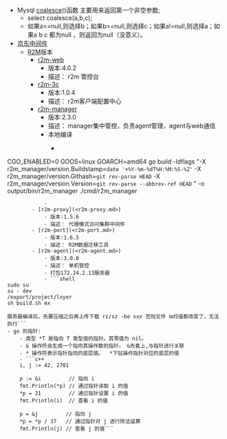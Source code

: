 - Mysql [coalesce](<coalesce.md>)()函数 主要用来返回第一个非空参数;
    - select coalesce(a,b,c);
    - 如果a==null,则选择b；如果b==null,则选择c；如果a!=null,则选择a；如果a b c 都为null ，则返回为null（没意义）。
- [京东中间件](<京东中间件.md>)
    - [R2M](<R2M.md>)版本
        - [r2m-web](<r2m-web.md>)
            - 版本:4.0.2
            - 描述： r2m 管控台
        - [r2m-3c](<r2m-3c.md>)
            - 版本:1.0.4
            - 描述： r2m客户端配置中心
        - [r2m-manager](<r2m-manager.md>)
            - 版本:2.3.0
            - 描述： manager集中管控，负责agent管理，agent与web通信
            - 本地编译
                - ```shell
CGO_ENABLED=0 GOOS=linux GOARCH=amd64 go build -ldflags "-X r2m_manager/version.Buildstamp=`date '+%Y-%m-%dT%H:%M:%S-%Z'` -X r2m_manager/version.Githash=`git rev-parse HEAD` -X r2m_manager/version.Version=`git rev-parse --abbrev-ref HEAD` " -o output/bin/r2m_manager ./cmd/r2m_manager
```
            - 
        - [r2m-proxy](<r2m-proxy.md>)
            - 版本:1.5.6
            - 描述： 代理模式访问集群中间件
        - [r2m-port](<r2m-port.md>)
            - 版本:1.6.5
            - 描述： R2M数据迁移工具
        - [r2m-agent](<r2m-agent.md>)
            - 版本:3.0.0
            - 描述： 单机管控
            - 打包172.24.2.13服务器
            - ```shell
sudo su
su - dev
/export/project/lxyer
sh build.sh ex

服务器编译后，先要压缩之后再上传下载 rz/sz -be xxx 否则文件 md5值都改变了，无法执行```
- go 的指针:
    - 类型 *T 是指向 T 类型值的指针。其零值为 nil。
    - & 操作符会生成一个指向其操作数的指针。 &先套上,与指针进行关联
    - * 操作符表示指针指向的底层值。  *下钻操作指针对应的底层的值
    - ```c++
    i, j := 42, 2701

	p := &i         // 指向 i
	fmt.Println(*p) // 通过指针读取 i 的值
	*p = 21         // 通过指针设置 i 的值
	fmt.Println(i)  // 查看 i 的值

	p = &j         // 指向 j
	*p = *p / 37   // 通过指针对 j 进行除法运算
	fmt.Println(j) // 查看 j 的值```
